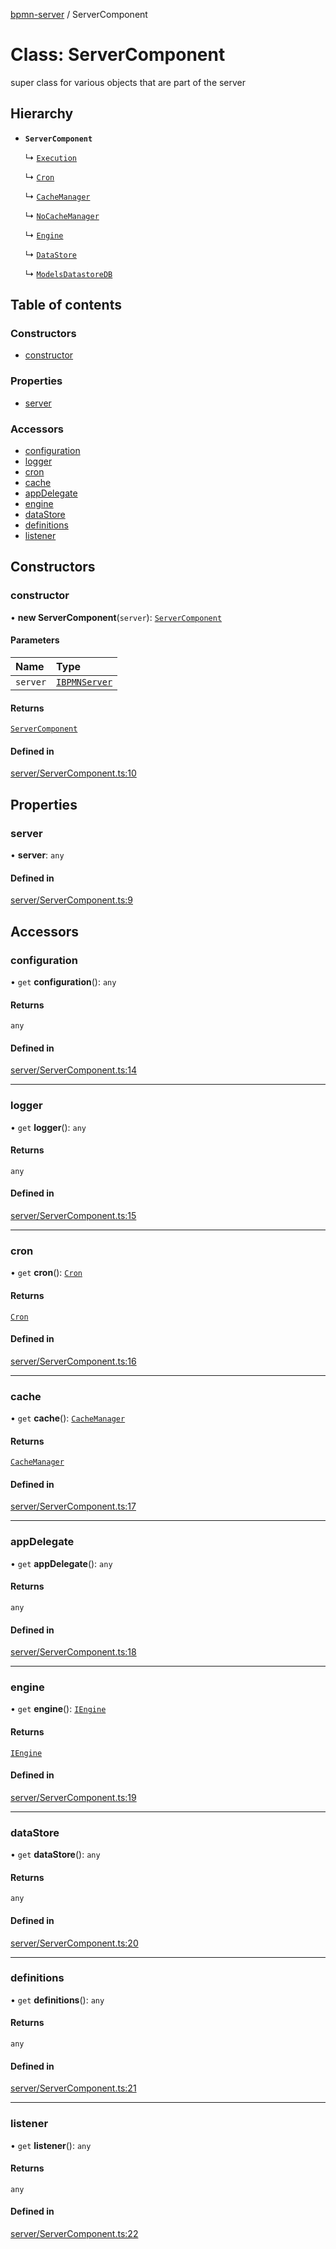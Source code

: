 [bpmn-server](../API.md) / ServerComponent

# Class: ServerComponent

super class for various objects that are part of the server

## Hierarchy

- **`ServerComponent`**

  ↳ [`Execution`](Execution.md)

  ↳ [`Cron`](Cron.md)

  ↳ [`CacheManager`](CacheManager.md)

  ↳ [`NoCacheManager`](NoCacheManager.md)

  ↳ [`Engine`](Engine.md)

  ↳ [`DataStore`](DataStore.md)

  ↳ [`ModelsDatastoreDB`](ModelsDatastoreDB.md)

## Table of contents

### Constructors

- [constructor](ServerComponent.md#constructor)

### Properties

- [server](ServerComponent.md#server)

### Accessors

- [configuration](ServerComponent.md#configuration)
- [logger](ServerComponent.md#logger)
- [cron](ServerComponent.md#cron)
- [cache](ServerComponent.md#cache)
- [appDelegate](ServerComponent.md#appdelegate)
- [engine](ServerComponent.md#engine)
- [dataStore](ServerComponent.md#datastore)
- [definitions](ServerComponent.md#definitions)
- [listener](ServerComponent.md#listener)

## Constructors

### constructor

• **new ServerComponent**(`server`): [`ServerComponent`](ServerComponent.md)

#### Parameters

| Name | Type |
| :------ | :------ |
| `server` | [`IBPMNServer`](../interfaces/IBPMNServer.md) |

#### Returns

[`ServerComponent`](ServerComponent.md)

#### Defined in

[server/ServerComponent.ts:10](https://github.com/bpmnServer/bpmn-server/blob/637b6d1/src/server/ServerComponent.ts#L10)

## Properties

### server

• **server**: `any`

#### Defined in

[server/ServerComponent.ts:9](https://github.com/bpmnServer/bpmn-server/blob/637b6d1/src/server/ServerComponent.ts#L9)

## Accessors

### configuration

• `get` **configuration**(): `any`

#### Returns

`any`

#### Defined in

[server/ServerComponent.ts:14](https://github.com/bpmnServer/bpmn-server/blob/637b6d1/src/server/ServerComponent.ts#L14)

___

### logger

• `get` **logger**(): `any`

#### Returns

`any`

#### Defined in

[server/ServerComponent.ts:15](https://github.com/bpmnServer/bpmn-server/blob/637b6d1/src/server/ServerComponent.ts#L15)

___

### cron

• `get` **cron**(): [`Cron`](Cron.md)

#### Returns

[`Cron`](Cron.md)

#### Defined in

[server/ServerComponent.ts:16](https://github.com/bpmnServer/bpmn-server/blob/637b6d1/src/server/ServerComponent.ts#L16)

___

### cache

• `get` **cache**(): [`CacheManager`](CacheManager.md)

#### Returns

[`CacheManager`](CacheManager.md)

#### Defined in

[server/ServerComponent.ts:17](https://github.com/bpmnServer/bpmn-server/blob/637b6d1/src/server/ServerComponent.ts#L17)

___

### appDelegate

• `get` **appDelegate**(): `any`

#### Returns

`any`

#### Defined in

[server/ServerComponent.ts:18](https://github.com/bpmnServer/bpmn-server/blob/637b6d1/src/server/ServerComponent.ts#L18)

___

### engine

• `get` **engine**(): [`IEngine`](../interfaces/IEngine.md)

#### Returns

[`IEngine`](../interfaces/IEngine.md)

#### Defined in

[server/ServerComponent.ts:19](https://github.com/bpmnServer/bpmn-server/blob/637b6d1/src/server/ServerComponent.ts#L19)

___

### dataStore

• `get` **dataStore**(): `any`

#### Returns

`any`

#### Defined in

[server/ServerComponent.ts:20](https://github.com/bpmnServer/bpmn-server/blob/637b6d1/src/server/ServerComponent.ts#L20)

___

### definitions

• `get` **definitions**(): `any`

#### Returns

`any`

#### Defined in

[server/ServerComponent.ts:21](https://github.com/bpmnServer/bpmn-server/blob/637b6d1/src/server/ServerComponent.ts#L21)

___

### listener

• `get` **listener**(): `any`

#### Returns

`any`

#### Defined in

[server/ServerComponent.ts:22](https://github.com/bpmnServer/bpmn-server/blob/637b6d1/src/server/ServerComponent.ts#L22)
